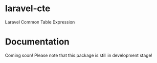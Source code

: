 # laravel-cte
Laravel Common Table Expression

# Documentation
Coming soon! Please note that this package is still in development stage!
